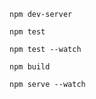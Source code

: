 ```shell
npm dev-server
```

```shell
npm test
```

```shell
npm test --watch
```

```shell
npm build
```


```shell
npm serve --watch
```
